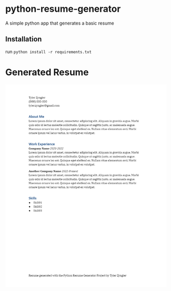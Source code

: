# python-resume-generator

A simple python app that generates a basic resume

## Installation

run  `python install -r requirements.txt`

# Generated Resume

![example.png](https://github.com/TylerZyngier/Python-Resume-Generator/blob/main/example.png?raw=true)
